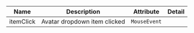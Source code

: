 | Name       | Description                   | Attribute        | Detail |
|------------|-------------------------------|------------------|--------|
|itemClick| Avatar dropdown item clicked | `MouseEvent`
